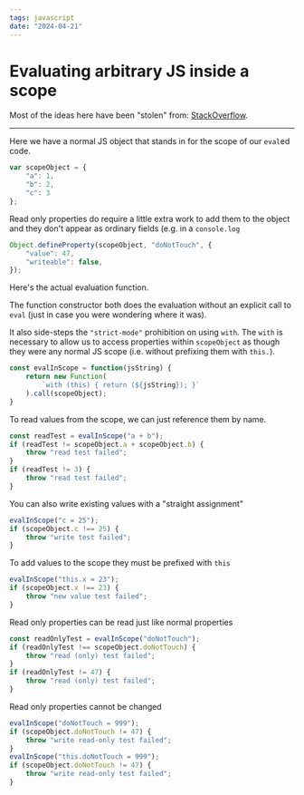 ```yaml
---
tags: javascript
date: "2024-04-21"
---
```

# Evaluating arbitrary JS inside a scope

Most of the ideas here have been "stolen" from:
[StackOverflow](https://stackoverflow.com/questions/8403108/calling-eval-in-particular-context#25859853).

--------------------------------------------------------------------------------

Here we have a normal JS object that stands in for the scope of our `eval`ed code.

```javascript {aside="Scope Object"}
var scopeObject = {
    "a": 1,
    "b": 2,
    "c": 3
};
```

Read only properties do require a little extra work to add
them to the object and they don't appear as ordinary fields (e.g. in a
`console.log`

```javascript {aside="Adding Properties"}
Object.defineProperty(scopeObject, "doNotTouch", {
    "value": 47,
    "writeable": false,
});
```

Here's the actual evaluation function.

The function constructor both does the evaluation without an explicit call
to `eval` (just in case you were wondering where it was).

It also side-steps the `"strict-mode"` prohibition on using `with`. The
`with` is necessary to allow us to access properties within `scopeObject` as
though they were any normal JS scope (i.e. without prefixing them with `this.`).

```javascript {aside="Using 'eval'"}
const evalInScope = function(jsString) {
    return new Function(
        `with (this) { return (${jsString}); }`
    ).call(scopeObject);
}
```

To read values from the scope, we can just reference them by name.

```javascript {aside="Read Test"}
const readTest = evalInScope("a + b");
if (readTest != scopeObject.a + scopeObject.b) {
    throw "read test failed";
}
if (readTest != 3) {
    throw "read test failed";
}
```

You can also write existing values with a "straight assignment"

```javascript {aside="Write Test"}
evalInScope("c = 25");
if (scopeObject.c !== 25) {
    throw "write test failed";
}
```

To add values to the scope they must be prefixed with `this`

```javascript {aside="Writing with 'this' prefix"}
evalInScope("this.x = 23");
if (scopeObject.x !== 23) {
    throw "new value test failed";
}
```

Read only properties can be read just like normal properties

```javascript {aside="Reading read-only properties"}
const readOnlyTest = evalInScope("doNotTouch");
if (readOnlyTest !== scopeObject.doNotTouch) {
    throw "read (only) test failed";
}
if (readOnlyTest != 47) {
    throw "read (only) test failed";
}
```

Read only properties cannot be changed

```javascript {aside="Trying to change read-only properties"}
evalInScope("doNotTouch = 999");
if (scopeObject.doNotTouch != 47) {
    throw "write read-only test failed";
}
evalInScope("this.doNotTouch = 999");
if (scopeObject.doNotTouch != 47) {
    throw "write read-only test failed";
}
```
